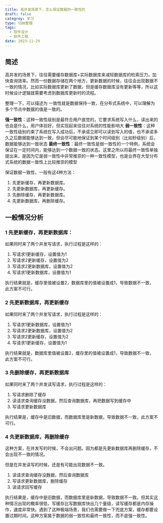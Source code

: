 ```yaml
---
title: 高并发场景下，怎么保证数据的一致性的
draft: false
categroy: 学习
type: 归纳整理
tags:
  - 软件设计
  - 软件工程
date: 2023-11-29
---
```

## 简述

高并发的场景下，往往需要缓存数据库+实际数据库来减轻数据库的检索压力，加快查询效率。然而一份数据存储在两个地方，更新数据的时候，往往会出现数据不一致的情况，比如实际数据库更新了数据，但是缓存数据库没有更新等等，所以这时候设计逻辑就需要考虑到数据库更新时的流程。

整理一下，可以描述为
一致性就是数据保持一致，在分布式系统中，可以理解为多个节点中数据的值是一致的。

**强一致性**：这种一致性级别是最符合用户直觉的，它要求系统写入什么，读出来的也会是什么，用户体验好，但实现起来往往对系统的性能影响大
**弱一致性**：这种一致性级别约束了系统在写入成功后，不承诺立即可以读到写入的值，也不承诺多久之后数据能够达到一致，但会尽可能地保证到某个时间级别（比如秒级别）后，数据能够达到一致状态
**最终一致性**：最终一致性是弱一致性的一个特例，系统会保证在一定时间内，能够达到一个数据一致的状态。这里之所以将最终一致性单独提出来，是因为它是弱一致性中非常推崇的一种一致性模型，也是业界在大型分布式系统的数据一致性上比较推崇的模型

保证数据一致性，一般有这4种方法：

1. 先更新缓存，再更新数据库。
2. 先更新数据库，再更新缓存。
3. 先删除缓存，再更新数据库。
4. 先更新数据库，再删除缓存。
## 一般情况分析
### 1 先更新缓存，再更新数据库：

如果同时来了两个并发写请求，执行过程是这样的：

1. 写请求1更新缓存，设置值为1
2. 写请求2更新缓存，设置值为2
3. 写请求2更新数据库，设置值为2
4. 写请求1更新数据库，设置值为1

执行结果就是，缓存里值被设置2，数据库里的值被设置成1，导致数据不一致，此方案不可行。

### 2 先更新数据库，再更新缓存

如果同时来了两个并发写请求，执行过程是这样的：

1. 写请求1更新数据库，设置值为1
2. 写请求2更新数据库，设置值为2
3. 写请求2更新缓存，设置值为2
4. 写请求1更新缓存，设置值为1

执行结果就是，数据库里值被设置2，缓存里的值被设置成1，导致数据不一致，此方案不可行。

### 3 先删除缓存，再更新数据库

如果同时来了两个并发读写请求，执行过程是这样的：

1. 写请求删除了缓存
2. 读请求查询缓存没数据，然后查询数据库，再把数据写到缓存中
3. 写请求更新数据库

执行结果是，缓存中是旧数据，而数据库里是新数据，导致数据不一致，此方案不可行。

### 4 先更新数据库，再删除缓存

这种方案，在并发写的时候，不会出问题。因为都是先更新数据库再删除缓存，不会出现不一致的情况。

但是在并发读写的时候，还是有可能出现数据不一致。

1. 读请求查询缓存没数据，然后查询数据库
2. 写请求更新数据库，删除缓存
3. 读请求回写缓存

执行结果是，缓存中是旧数据，而数据库里是新数据，导致数据不一致。但其实这种情况出现的概率很低，写缓存比写数据库快出几个量级，读写缓存都是内存操作，速度非常快。遇到了这种极端场景，我们也需要做一下兜底方案，缓存都要设置过期时间。这种方案属于数据的弱一致性和最终一致性，而不是强一致性。

